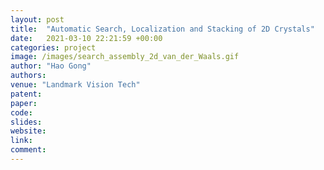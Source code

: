 ```yaml
---
layout: post
title:  "Automatic Search, Localization and Stacking of 2D Crystals"
date:   2021-03-10 22:21:59 +00:00
categories: project
image: /images/search_assembly_2d_van_der_Waals.gif
author: "Hao Gong"
authors: 
venue: "Landmark Vision Tech"
patent: 
paper: 
code:
slides: 
website: 
link: 
comment: 
---
```


